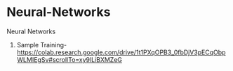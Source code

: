 # Neural-Networks
Neural Networks
1) Sample Training- https://colab.research.google.com/drive/1t1PXqOPB3_0fbDjV3pECqObpWLMIEgSv#scrollTo=xy9lLiBXMZeG
